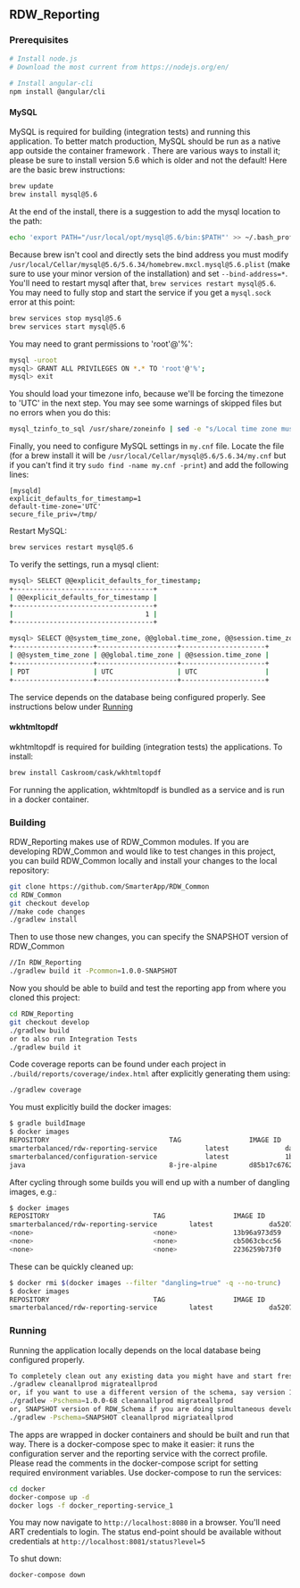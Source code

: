 ## RDW_Reporting

### Prerequisites
```bash
# Install node.js
# Download the most current from https://nodejs.org/en/
 
# Install angular-cli
npm install @angular/cli
```

#### MySQL
MySQL is required for building (integration tests) and running this application. To better match production, MySQL
should be run as a native app outside the container framework . There are various ways to install it; please be sure 
to install version 5.6 which is older and not the default! Here are the basic brew instructions:
```bash
brew update
brew install mysql@5.6
```
At the end of the install, there is a suggestion to add the mysql location to the path:
```bash
echo 'export PATH="/usr/local/opt/mysql@5.6/bin:$PATH"' >> ~/.bash_profile
```

Because brew isn't cool and directly sets the bind address you must modify `/usr/local/Cellar/mysql@5.6/5.6.34/homebrew.mxcl.mysql@5.6.plist` 
(make sure to use your minor version of the installation) and set `--bind-address=*`. 
You'll need to restart mysql after that, `brew services restart mysql@5.6`. You may need to fully stop and start
the service if you get a `mysql.sock` error at this point:
```bash
brew services stop mysql@5.6
brew services start mysql@5.6 
```

You may need to grant permissions to 'root'@'%':
```bash
mysql -uroot
mysql> GRANT ALL PRIVILEGES ON *.* TO 'root'@'%';
mysql> exit
```

You should load your timezone info, because we'll be forcing the timezone to 'UTC' in the next step. You may see 
some warnings of skipped files but no errors when you do this:
```bash
mysql_tzinfo_to_sql /usr/share/zoneinfo | sed -e "s/Local time zone must be set--see zic manual page/local/" | mysql -u root mysql
```

Finally, you need to configure MySQL settings in `my.cnf` file. Locate the file (for a brew install it will be
`/usr/local/Cellar/mysql@5.6/5.6.34/my.cnf` but if you can't find it try `sudo find -name my.cnf -print`) 
and add the following lines:
```
[mysqld]
explicit_defaults_for_timestamp=1
default-time-zone='UTC'
secure_file_priv=/tmp/
```

Restart MySQL:
```bash
brew services restart mysql@5.6
```

To verify the settings, run a mysql client:
```bash
mysql> SELECT @@explicit_defaults_for_timestamp;
+-----------------------------------+
| @@explicit_defaults_for_timestamp |
+-----------------------------------+
|                                 1 |
+-----------------------------------+

mysql> SELECT @@system_time_zone, @@global.time_zone, @@session.time_zone;
+--------------------+--------------------+---------------------+
| @@system_time_zone | @@global.time_zone | @@session.time_zone |
+--------------------+--------------------+---------------------+
| PDT                | UTC                | UTC                 |
+--------------------+--------------------+---------------------+
```

The service depends on the database being configured properly. See instructions below under [Running](#running) 

#### wkhtmltopdf
wkhtmltopdf is required for building (integration tests) the applications. To install:
```bash
brew install Caskroom/cask/wkhtmltopdf
```
For running the application, wkhtmltopdf is bundled as a service and is run in a docker container.

### Building
RDW_Reporting makes use of RDW_Common modules. If you are developing RDW_Common and would like to test changes in this 
project, you can build RDW_Common locally and install your changes to the local repository:
```bash
git clone https://github.com/SmarterApp/RDW_Common
cd RDW_Common
git checkout develop
//make code changes
./gradlew install
```
Then to use those new changes, you can specify the SNAPSHOT version of RDW_Common
```bash
//In RDW_Reporting
./gradlew build it -Pcommon=1.0.0-SNAPSHOT
```

Now you should be able to build and test the reporting app from where you cloned this project:
```bash
cd RDW_Reporting
git checkout develop
./gradlew build
or to also run Integration Tests
./gradlew build it
``` 

Code coverage reports can be found under each project in `./build/reports/coverage/index.html` after explicitly 
generating them using:
```bash
./gradlew coverage
``` 

You must explicitly build the docker images:
```bash
$ gradle buildImage
$ docker images
REPOSITORY                              TAG                 IMAGE ID            CREATED             SIZE
smarterbalanced/rdw-reporting-service            latest              da5207b421c0        30 seconds ago      150 MB
smarterbalanced/configuration-service            latest              1b41406534c7        2 weeks ago         221 MB
java                                    8-jre-alpine        d85b17c6762e        6 weeks ago         108 MB
```

After cycling through some builds you will end up with a number of dangling images, e.g.:
```bash
$ docker images
REPOSITORY                          TAG                 IMAGE ID            CREATED             SIZE
smarterbalanced/rdw-reporting-service        latest              da5207b421c0        30 seconds ago      150 MB
<none>                              <none>              13b96a973d59        About an hour ago   140 MB
<none>                              <none>              cb5063cbcc56        2 hours ago         140 MB
<none>                              <none>              2236259b73f0        3 hours ago         140 MB
```
These can be quickly cleaned up:
```bash
$ docker rmi $(docker images --filter "dangling=true" -q --no-trunc)
$ docker images
REPOSITORY                          TAG                 IMAGE ID            CREATED             SIZE
smarterbalanced/rdw-reporting-service        latest              da5207b421c0        30 seconds ago      150 MB
```

### Running
Running the application locally depends on the local database being configured properly.
```bash
To completely clean out any existing data you might have and start fresh:
./gradlew cleanallprod migrateallprod
or, if you want to use a different version of the schema, say version 1.0.0-68 of RDW_Schema
./gradlew -Pschema=1.0.0-68 cleannallprod migrateallprod
or, SNAPSHOT version of RDW_Schema if you are doing simultaneous development with RDW_Schema
./gradlew -Pschema=SNAPSHOT cleanallprod migriateallprod
```

The apps are wrapped in docker containers and should be built and run that way. There is a docker-compose spec
to make it easier: it runs the configuration server and the reporting service with the correct profile. Please 
read the comments in the docker-compose script for setting required environment variables. Use docker-compose
to run the services:
```bash
cd docker
docker-compose up -d
docker logs -f docker_reporting-service_1
```
You may now navigate to `http://localhost:8080` in a browser. You'll need ART credentials to login.
The status end-point should be available without credentials at `http://localhost:8081/status?level=5`

To shut down:
```bash
docker-compose down
```